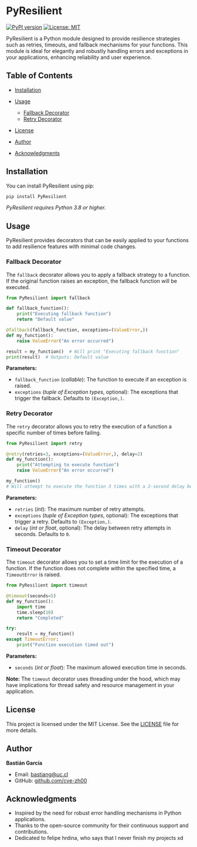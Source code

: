 
# PyResilient

[![PyPI version](https://badge.fury.io/py/PyResilient.svg)](https://pypi.org/project/PyResilient/)
[![License: MIT](https://img.shields.io/badge/License-MIT-yellow.svg)](https://opensource.org/licenses/MIT)

PyResilient is a Python module designed to provide resilience strategies such as retries, timeouts, and fallback mechanisms for your functions. This module is ideal for elegantly and robustly handling errors and exceptions in your applications, enhancing reliability and user experience.

## Table of Contents

- [Installation](#installation)
- [Usage](#usage)
  - [Fallback Decorator](#fallback-decorator)
  - [Retry Decorator](#retry-decorator)

- [License](#license)
- [Author](#author)
- [Acknowledgments](#acknowledgments)

## Installation

You can install PyResilient using pip:

```sh
pip install PyResilient
```

*PyResilient requires Python 3.8 or higher.*

## Usage

PyResilient provides decorators that can be easily applied to your functions to add resilience features with minimal code changes.

### Fallback Decorator

The `fallback` decorator allows you to apply a fallback strategy to a function. If the original function raises an exception, the fallback function will be executed.

```python
from PyResilient import fallback

def fallback_function():
    print("Executing fallback function")
    return "Default value"

@fallback(fallback_function, exceptions=(ValueError,))
def my_function():
    raise ValueError("An error occurred")

result = my_function()  # Will print "Executing fallback function"
print(result)  # Outputs: Default value
```

**Parameters:**

- `fallback_function` (*callable*): The function to execute if an exception is raised.
- `exceptions` (*tuple of Exception types*, optional): The exceptions that trigger the fallback. Defaults to `(Exception,)`.

### Retry Decorator

The `retry` decorator allows you to retry the execution of a function a specific number of times before failing.

```python
from PyResilient import retry

@retry(retries=3, exceptions=(ValueError,), delay=2)
def my_function():
    print("Attempting to execute function")
    raise ValueError("An error occurred")

my_function()
# Will attempt to execute the function 3 times with a 2-second delay between attempts
```

**Parameters:**

- `retries` (*int*): The maximum number of retry attempts.
- `exceptions` (*tuple of Exception types*, optional): The exceptions that trigger a retry. Defaults to `(Exception,)`.
- `delay` (*int or float*, optional): The delay between retry attempts in seconds. Defaults to `0`.

### Timeout Decorator

The `timeout` decorator allows you to set a time limit for the execution of a function. If the function does not complete within the specified time, a `TimeoutError` is raised.

```python
from PyResilient import timeout

@timeout(seconds=5)
def my_function():
    import time
    time.sleep(10)
    return "Completed"

try:
    result = my_function()
except TimeoutError:
    print("Function execution timed out")
```

**Parameters:**

- `seconds` (*int or float*): The maximum allowed execution time in seconds.

**Note:** The `timeout` decorator uses threading under the hood, which may have implications for thread safety and resource management in your application.


## License

This project is licensed under the MIT License. See the [LICENSE](LICENSE) file for more details.

## Author

**Bastián García**

- Email: [bastiang@uc.cl](mailto:bastiang@uc.cl)
- GitHub: [github.com/cve-zh00](https://github.com/cve-zh00)

## Acknowledgments

- Inspired by the need for robust error handling mechanisms in Python applications.
- Thanks to the open-source community for their continuous support and contributions.
- Dedicated to felipe hrdina, who says that I never finish my projects xd
